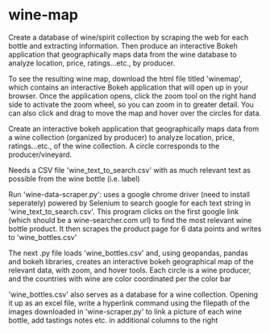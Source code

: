 # wine-map
Create a database of wine/spirit collection by scraping the web for each bottle and extracting information. Then produce an interactive Bokeh application that geographically maps data from the wine database to analyze location, price, ratings...etc., by producer.

To see the resulting wine map, download the html file titled 'winemap', which contains an interactive Bokeh application that will open up in your browser. Once the application opens, click the zoom tool on the right hand side to activate the zoom wheel, so you can zoom in to greater detail. You can also click and drag to move the map and hover over the circles for data.

Create an interactive bokeh application that geographically maps data from a wine collection (organized by producer) to analyze location, price, ratings...etc., of the wine collection. A circle corresponds to the producer/vineyard.

Needs a CSV file 'wine_text_to_search.csv' with as much relevant text as possible from the wine bottle (i.e. label)

Run 'wine-data-scraper.py': uses a google chrome driver (need to install seperately) powered by Selenium to search google for each text string in 'wine_text_to_search.csv'. This program clicks on the first google link (which should be a wine-searcher.com url) to find the most relevant wine bottle product. It then scrapes the product page for 6 data points and writes to 'wine_bottles.csv'

The next .py file loads 'wine_bottles.csv' and, using geopandas, pandas and bokeh libraries, creates an interactive bokeh geographical map of the relevant data, with zoom, and hover tools. Each circle is a wine producer, and the countries with wine are color coordinated per the color bar

'wine_bottles.csv' also serves as a database for a wine collection. Opening it up as an excel file, write a hyperlink command using the filepath of the images downloaded in 'wine-scraper.py' to link a picture of each wine bottle, add tastings notes etc. in additional columns to the right
